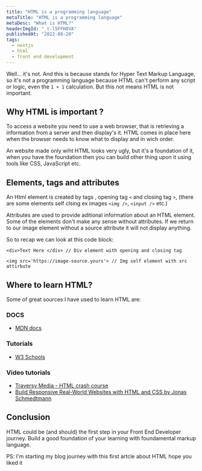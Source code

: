 ```yaml
---
title: "HTML is a programming language"
metaTitle: "HTML is a programming language"
metaDesc: "What is HTML?"
headerImgId: "_t-l5FFH8VA"
publishedAt: "2022-08-20"
tags:
  - nextjs
  - html
  - front end development
---
```


Well... it's not. And this is because stands for Hyper Text Markup Language, so it's not a programming language because HTML can't perform any script or logic, even the `1 + 1` calculation. But this not means HTML is not important.

## Why HTML is important ?

To access a website you need to use a web browser, that is retrieving a information from a server and then display's it. HTML comes in place here when the browser needs to know what to display and in wich order.

An website made only wiht HTML looks very ugly, but it's a foundation of it, when you have the foundation then you can build other thing upon it using tools like CSS, JavaScript etc.

## Elements, tags and attributes

An Html element is created by tags , opening tag `<` and closing tag `>`, (there are some elements self clsing ex images `<img />`, `<input />` etc.)

Attributes are used to provide aditional information about an HTML element. Some of the elements don't make any sense without attributes. If we return to our image element without a source attribute it will not display anything.

So to recap we can look at this code block:

```
<div>Text Here </div> // Div element with opening and closing tag

<img src='https://image-source.yours'> // Img self element with src attirbute
```

## Where to learn HTML?

Some of great sources I have used to learn HTML are:

### DOCS

- [MDN docs](https://developer.mozilla.org/en-US/docs/Web/HTML)

### Tutorials

- [W3 Schools](https://www.w3schools.com/html/default.asp)

### Video tutorials

- [Traversy Media - HTML crash course](https://youtu.be/UB1O30fR-EE)
- [Build Responsive Real-World Websites with HTML and CSS by Jonas Schmedtmann](https://www.udemy.com/course/design-and-develop-a-killer-website-with-html5-and-css3/)

## Conclusion

HTML could be (and should) the first step in your Front End Developer journey. Build a good foundation of your learning with foundamental markup language.

PS: I'm starting my blog journey with this first artcle about HTML hope you liked it

